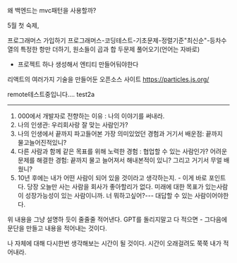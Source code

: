 
왜 백엔드는 mvc패턴을 사용할까?


5월 첫 숙제,

프로그래머스 가입하기
프로그래머스-코딩테스트-기초문제-정렬기준"최신순"-등차수열의 특정한 항만 더하기, 원소들이 곱과 합 두문제 풀어오기(언어는 자바로) 


- 프로젝트 하나 생성해서 엔티티 만들어둬야한다


리액트의 여러가지 기술을 만들어둔 오픈소스 사이트
https://particles.js.org/



remote테스트중입니다.... test2a

---

1. 000에서 개발자로 전향하는 이유 : 나의 이야기를 써내라.
2. 나의 인생관: 우리회사랑 잘 맞는 사람인가?
3. 나의 인생에서 끝까지 파고들어본 가장 의미있었던 경험과 거기서 배운점: 끝까지 물고늘어진적있니?
4. 다른 사람과 함께 같은 목표를 위해 노력한 경험 : 협업할 수 있는 사람인가?
	어려운 문제를 해결한 경험: 끝까지 물고 늘어져서 해내본적이 있니?
	그리고 거기서 무얼 배웠니?
5. 10년 후에는 내가 어떤 사람이 되어 있을 것이라고 생각하는지. - 이게 바로 포인트다.
	당장 오늘만 사는 사람을 회사가 좋아할리가 없다. 
	미래에 대한 목표가 있는사람이 성장가능성이 있는 사람이니까.
	너 뭐하고싶어?--- 대답할 수 있는 사람이어야한다.

위 내용을 그냥 설명하 듯이 줄줄줄 적어낸다. GPT를 돌리지말고 다 적으면 - 그다음에 문단을 만들고 내용을 적어내는 것이다. 

나 자체에 대해 다시한번 생각해보는 시간이 될 것이다. 시간이 오래걸려도 쭉쭉 내가 적어내라. 
